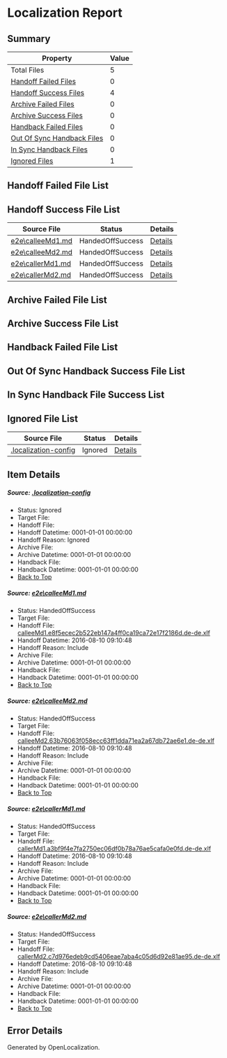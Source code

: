# <a name='report-top'></a> Localization Report

## Summary
 Property | Value 
 -------- | ----- 
 Total Files | 5
[ Handoff Failed Files ](#handoff-failed-list)| 0
[ Handoff Success Files ](#handoff-success-list)| 4
[ Archive Failed Files ](#archive-failed-list)| 0
[ Archive Success Files ](#archive-success-list)| 0
[ Handback Failed Files ](#handback-failed-list)| 0
[ Out Of Sync Handback Files ](#outofsync-handback-success-list)| 0
[ In Sync Handback Files ](#insync-handback-success-list)| 0
[ Ignored Files ](#ignored-list)| 1

## <a name='handoff-failed-list'></a> Handoff Failed File List

## <a name='handoff-success-list'></a> Handoff Success File List
 Source File | Status | Details 
 ----------- | ------ | ------- 
 [e2e\calleeMd1.md](https://github.com/OpenLocalizationTestOrg/oltest/blob/95f2b73311cb877fe5cc0a849836b2434e35fca7/e2e/calleeMd1.md) | HandedOffSuccess | [Details](#205172ca65dc7c727ad58a008ee94944da7ff9241)
 [e2e\calleeMd2.md](https://github.com/OpenLocalizationTestOrg/oltest/blob/95f2b73311cb877fe5cc0a849836b2434e35fca7/e2e/calleeMd2.md) | HandedOffSuccess | [Details](#dd8a3d0464573c9149cedd5688ae10a3d048192a2)
 [e2e\callerMd1.md](https://github.com/OpenLocalizationTestOrg/oltest/blob/95f2b73311cb877fe5cc0a849836b2434e35fca7/e2e/callerMd1.md) | HandedOffSuccess | [Details](#d2a2961d23cdfccf1fd8f1c3e928355992a59dcc3)
 [e2e\callerMd2.md](https://github.com/OpenLocalizationTestOrg/oltest/blob/95f2b73311cb877fe5cc0a849836b2434e35fca7/e2e/callerMd2.md) | HandedOffSuccess | [Details](#54841a87ffbdd6e870302d8740d9dd05ee1583fa4)

## <a name='archive-failed-list'></a> Archive Failed File List

## <a name='archive-success-list'></a> Archive Success File List

## <a name='handback-failed-list'></a> Handback Failed File List

## <a name='outofsync-handback-success-list'></a> Out Of Sync Handback Success File List

## <a name='insync-handback-success-list'></a> In Sync Handback File Success List

## <a name='ignored-list'></a> Ignored File List
 Source File | Status | Details 
 ----------- | ------ | ------- 
 [.localization-config](https://github.com/OpenLocalizationTestOrg/oltest/blob/95f2b73311cb877fe5cc0a849836b2434e35fca7/.localization-config) | Ignored | [Details](#3d4f252ac210baf56311d7e97dcc2db10974dbd20)

## Item Details
##### <a name='3d4f252ac210baf56311d7e97dcc2db10974dbd20'></a> Source: [.localization-config](https://github.com/OpenLocalizationTestOrg/oltest/blob/95f2b73311cb877fe5cc0a849836b2434e35fca7/.localization-config)
* Status: Ignored
* Target File: 
* Handoff File: 
* Handoff Datetime: 0001-01-01 00:00:00
* Handoff Reason: Ignored
* Archive File: 
* Archive Datetime: 0001-01-01 00:00:00
* Handback File: 
* Handback Datetime: 0001-01-01 00:00:00
* [Back to Top](#report-top)

##### <a name='205172ca65dc7c727ad58a008ee94944da7ff9241'></a> Source: [e2e\calleeMd1.md](https://github.com/OpenLocalizationTestOrg/oltest/blob/95f2b73311cb877fe5cc0a849836b2434e35fca7/e2e/calleeMd1.md)
* Status: HandedOffSuccess
* Target File: 
* Handoff File: [calleeMd1.e8f5ecec2b522eb147a4ff0ca19ca72e17f2186d.de-de.xlf](https://github.com/OpenLocalizationTestOrg/olhandoff-e2e/blob/5f7303bb2e729fad01e8d37a62ec537841b2be4e/ol-handoff/OpenLocalizationTestOrg/ol-test-dede/ci/ht/calleeMd1.e8f5ecec2b522eb147a4ff0ca19ca72e17f2186d.de-de.xlf)
* Handoff Datetime: 2016-08-10 09:10:48
* Handoff Reason: Include
* Archive File: 
* Archive Datetime: 0001-01-01 00:00:00
* Handback File: 
* Handback Datetime: 0001-01-01 00:00:00
* [Back to Top](#report-top)

##### <a name='dd8a3d0464573c9149cedd5688ae10a3d048192a2'></a> Source: [e2e\calleeMd2.md](https://github.com/OpenLocalizationTestOrg/oltest/blob/95f2b73311cb877fe5cc0a849836b2434e35fca7/e2e/calleeMd2.md)
* Status: HandedOffSuccess
* Target File: 
* Handoff File: [calleeMd2.63b76063f058ecc63ff1dda71ea2a67db72ae6e1.de-de.xlf](https://github.com/OpenLocalizationTestOrg/olhandoff-e2e/blob/5f7303bb2e729fad01e8d37a62ec537841b2be4e/ol-handoff/OpenLocalizationTestOrg/ol-test-dede/ci/ht/calleeMd2.63b76063f058ecc63ff1dda71ea2a67db72ae6e1.de-de.xlf)
* Handoff Datetime: 2016-08-10 09:10:48
* Handoff Reason: Include
* Archive File: 
* Archive Datetime: 0001-01-01 00:00:00
* Handback File: 
* Handback Datetime: 0001-01-01 00:00:00
* [Back to Top](#report-top)

##### <a name='d2a2961d23cdfccf1fd8f1c3e928355992a59dcc3'></a> Source: [e2e\callerMd1.md](https://github.com/OpenLocalizationTestOrg/oltest/blob/95f2b73311cb877fe5cc0a849836b2434e35fca7/e2e/callerMd1.md)
* Status: HandedOffSuccess
* Target File: 
* Handoff File: [callerMd1.a3bf9f4e7fa2750ec06df0b78a76ae5cafa0e0fd.de-de.xlf](https://github.com/OpenLocalizationTestOrg/olhandoff-e2e/blob/5f7303bb2e729fad01e8d37a62ec537841b2be4e/ol-handoff/OpenLocalizationTestOrg/ol-test-dede/ci/ht/callerMd1.a3bf9f4e7fa2750ec06df0b78a76ae5cafa0e0fd.de-de.xlf)
* Handoff Datetime: 2016-08-10 09:10:48
* Handoff Reason: Include
* Archive File: 
* Archive Datetime: 0001-01-01 00:00:00
* Handback File: 
* Handback Datetime: 0001-01-01 00:00:00
* [Back to Top](#report-top)

##### <a name='54841a87ffbdd6e870302d8740d9dd05ee1583fa4'></a> Source: [e2e\callerMd2.md](https://github.com/OpenLocalizationTestOrg/oltest/blob/95f2b73311cb877fe5cc0a849836b2434e35fca7/e2e/callerMd2.md)
* Status: HandedOffSuccess
* Target File: 
* Handoff File: [callerMd2.c7d976edeb9cd5406eae7aba4c05d6d92e81ae95.de-de.xlf](https://github.com/OpenLocalizationTestOrg/olhandoff-e2e/blob/5f7303bb2e729fad01e8d37a62ec537841b2be4e/ol-handoff/OpenLocalizationTestOrg/ol-test-dede/ci/ht/callerMd2.c7d976edeb9cd5406eae7aba4c05d6d92e81ae95.de-de.xlf)
* Handoff Datetime: 2016-08-10 09:10:48
* Handoff Reason: Include
* Archive File: 
* Archive Datetime: 0001-01-01 00:00:00
* Handback File: 
* Handback Datetime: 0001-01-01 00:00:00
* [Back to Top](#report-top)


## Error Details

Generated by OpenLocalization.

